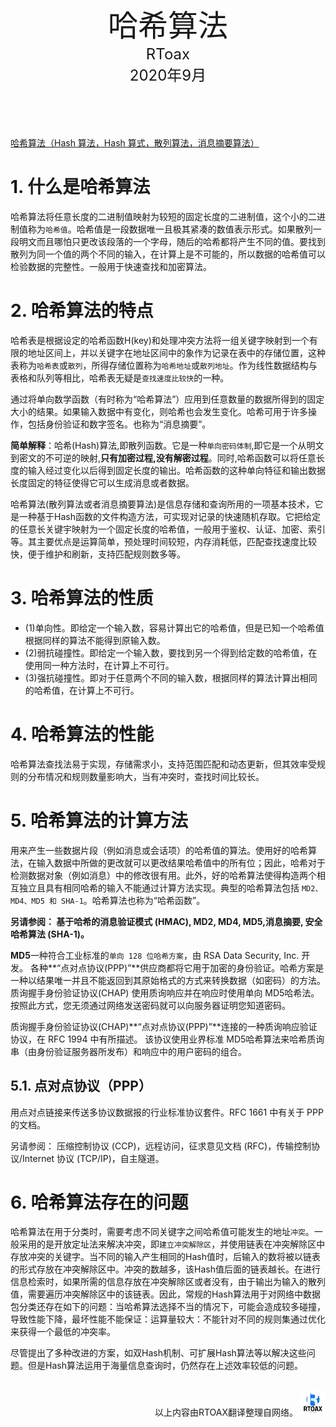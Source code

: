 <center><font size='7'>哈希算法</font></center>
<center><font size='5'>RToax</font></center>
<center><font size='5'>2020年9月</font></center>
<br/>
<br/>
<br/>
<br/>


[哈希算法（Hash 算法，Hash 算式，散列算法，消息摘要算法）](https://wiki.mbalib.com/wiki/%E5%93%88%E5%B8%8C%E7%AE%97%E6%B3%95)

# 1. 什么是哈希算法
哈希算法将任意长度的二进制值映射为较短的固定长度的二进制值，这个小的二进制值称为`哈希值`。哈希值是一段数据唯一且极其紧凑的数值表示形式。如果散列一段明文而且哪怕只更改该段落的一个字母，随后的哈希都将产生不同的值。要找到散列为同一个值的两个不同的输入，在计算上是不可能的，所以数据的哈希值可以检验数据的完整性。一般用于快速查找和加密算法。

# 2. 哈希算法的特点
哈希表是根据设定的哈希函数H(key)和处理冲突方法将一组关键字映射到一个有限的地址区间上，并以关键字在地址区间中的象作为记录在表中的存储位置，这种表称为`哈希表`或`散列`，所得存储位置称为`哈希地址`或`散列地址`。作为线性数据结构与表格和队列等相比，哈希表无疑是`查找速度比较快`的一种。

通过将单向数学函数（有时称为“哈希算法”）应用到任意数量的数据所得到的固定大小的结果。如果输入数据中有变化，则哈希也会发生变化。哈希可用于许多操作，包括身份验证和数字签名。也称为“消息摘要”。

**简单解释**：哈希(Hash)算法,即散列函数。它是一种`单向密码体制`,即它是一个从明文到密文的不可逆的映射,**只有加密过程,没有解密过程**。同时,哈希函数可以将任意长度的输入经过变化以后得到固定长度的输出。哈希函数的这种单向特征和输出数据长度固定的特征使得它可以生成消息或者数据。

哈希算法(散列算法或者消息摘要算法)是信息存储和查询所用的一项基本技术，它是一种基于Hash函数的文件构造方法，可实现对记录的快速随机存取。它把给定的任意长关键宇映射为一个固定长度的哈希值，一般用于鉴权、认证、加密、索引等。其主要优点是运算简单，预处理时间较短，内存消耗低，匹配查找速度比较快，便于维护和刷新，支持匹配规则数多等。

# 3. 哈希算法的性质
* (1)单向性。即给定一个输入数，容易计算出它的哈希值，但是已知一个哈希值根据同样的算法不能得到原输入数。
* (2)弱抗碰撞性。即给定一个输入数，要找到另一个得到给定数的哈希值，在使用同一种方法时，在计算上不可行。
* (3)强抗碰撞性。即对于任意两个不同的输入数，根据同样的算法计算出相同的哈希值，在计算上不可行。

# 4. 哈希算法的性能
哈希算法查找法易于实现，存储需求小，支持范围匹配和动态更新，但其效率受规则的分布情况和规则数量影响大，当有冲突时，查找时间比较长。

# 5. 哈希算法的计算方法
用来产生一些数据片段（例如消息或会话项）的哈希值的算法。使用好的哈希算法，在输入数据中所做的更改就可以更改结果哈希值中的所有位；因此，哈希对于检测数据对象（例如消息）中的修改很有用。此外，好的哈希算法使得构造两个相互独立且具有相同哈希的输入不能通过计算方法实现。典型的哈希算法包括 `MD2、MD4、MD5 和 SHA-1`。哈希算法也称为“哈希函数”。

**另请参阅： 基于哈希的消息验证模式 (HMAC), MD2, MD4, MD5,消息摘要, 安全哈希算法 (SHA-1)。**

**MD5**一种符合工业标准的`单向 128 位哈希方案`，由 RSA Data Security, Inc. 开发。 各种**“点对点协议(PPP)”**供应商都将它用于加密的身份验证。哈希方案是一种以结果唯一并且不能返回到其原始格式的方式来转换数据（如密码）的方法。质询握手身份验证协议(CHAP) 使用质询响应并在响应时使用单向 MD5哈希法。按照此方式，您无须通过网络发送密码就可以向服务器证明您知道密码。

质询握手身份验证协议(CHAP)**“点对点协议(PPP)”**连接的一种质询响应验证协议，在 RFC 1994 中有所描述。 该协议使用业界标准 MD5哈希算法来哈希质询串（由身份验证服务器所发布）和响应中的用户密码的组合。

## 5.1. 点对点协议（PPP）

用点对点链接来传送多协议数据报的行业标准协议套件。RFC 1661 中有关于 PPP 的文档。

另请参阅： 压缩控制协议 (CCP)，远程访问，征求意见文档 (RFC)，传输控制协议/Internet 协议 (TCP/IP)，自主隧道。

# 6. 哈希算法存在的问题
哈希算法在用于分类时，需要考虑不同关键字之间哈希值可能发生的地址`冲突`。一般采用的是开放定址法来解决冲突，即`建立冲突解除区`，并使用链表在冲突解除区中存放冲突的关键字。当不同的输入产生相同的Hash值时，后输入的数将被以链表的形式存放在冲突解除区中。冲突的数越多，该Hash值后面的链表越长。在进行信息检索时，如果所需的信息存放在冲突解除区或者没有，由于输出为输入的散列值，需要遍历冲突解除区中的该链表。因此，常规的Hash算法用于对网络中数据包分类还存在如下的问题：当哈希算法选择不当的情况下，可能会造成较多碰撞，导致性能下降，最坏性能不能保证：运算量较大：不能针对不同的规则集通过优化来获得一个最低的冲突率。

尽管提出了多种改进的方案，如双Hash机制、可扩展Hash算法等以解决这些问题。但是Hash算法运用于海量信息查询时，仍然存在上述效率较低的问题。

<br/>
<div align=right>以上内容由RTOAX翻译整理自网络。
<img src="_v_images/20200910110657842_12395.jpg" width="40"> 
</div>